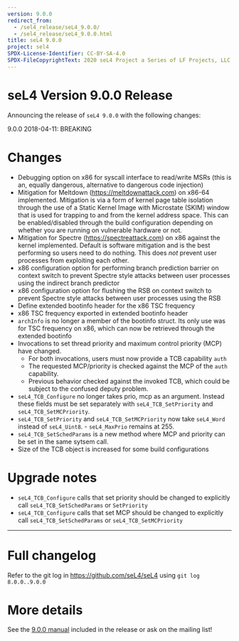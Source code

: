```yaml
---
version: 9.0.0
redirect_from:
  - /sel4_release/seL4_9.0.0/
  - /sel4_release/seL4_9.0.0.html
title: seL4 9.0.0
project: sel4
SPDX-License-Identifier: CC-BY-SA-4.0
SPDX-FileCopyrightText: 2020 seL4 Project a Series of LF Projects, LLC.
---
```


# seL4 Version 9.0.0 Release
 Announcing the release of `seL4 9.0.0` with the following changes:

9.0.0 2018-04-11: BREAKING

# Changes
 * Debugging option on x86 for syscall interface to read/write MSRs (this is an, equally dangerous, alternative to
   dangerous code injection)
 * Mitigation for Meltdown (https://meltdownattack.com) on x86-64 implemented. Mitigation is via a form of kernel
   page table isolation through the use of a Static Kernel Image with Microstate (SKIM) window that is used for
   trapping to and from the kernel address space. This can be enabled/disabled through the build configuration
   depending on whether you are running on vulnerable hardware or not.
 * Mitigation for Spectre (https://spectreattack.com) on x86 against the kernel implemented. Default is software
   mitigation and is the best performing so users need to do nothing. This does *not* prevent user processes from
   exploiting each other.
 * x86 configuration option for performing branch prediction barrier on context switch to prevent Spectre style
   attacks between user processes using the indirect branch predictor
 * x86 configuration option for flushing the RSB on context switch to prevent Spectre style attacks between user
   processes using the RSB
 * Define extended bootinfo header for the x86 TSC frequency
 * x86 TSC frequency exported in extended bootinfo header
 * `archInfo` is no longer a member of the bootinfo struct. Its only use was for TSC frequency on x86, which
   can now be retrieved through the extended bootinfo
 * Invocations to set thread priority and maximum control priority (MCP) have changed.
     - For both invocations, users must now provide a TCB capability `auth`
     - The requested MCP/priority is checked against the MCP of the `auth` capability.
     - Previous behavior checked against the invoked TCB, which could be subject to the confused deputy
       problem.
 * `seL4_TCB_Configure` no longer takes prio, mcp as an argument. Instead these fields must be set separately
   with `seL4_TCB_SetPriority` and `seL4_TCB_SetMCPriority`.
 * `seL4_TCB_SetPriority` and `seL4_TCB_SetMCPriority` now take `seL4_Word` instead of `seL4_Uint8`.
       - `seL4_MaxPrio` remains at 255.
 * `seL4_TCB_SetSchedParams` is a new method where MCP and priority can be set in the same sytsem call.
 * Size of the TCB object is increased for some build configurations

# Upgrade notes
 * `seL4_TCB_Configure` calls that set priority should be changed to explicitly call `seL4_TCB_SetSchedParams`
   or `SetPriority`
 * `seL4_TCB_Configure` calls that set MCP should be changed to explicitly call `seL4_TCB_SetSchedParams`
   or `seL4_TCB_SetMCPriority`

---


# Full changelog
 Refer to the git log in
<https://github.com/seL4/seL4> using `git log 8.0.0..9.0.0`

# More details
 See the
[9.0.0 manual](http://sel4.systems/Info/Docs/seL4-manual-9.0.0.pdf) included in the release or ask on the mailing list!
